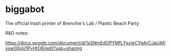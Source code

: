 # biggabot
The official trash printer of Brenchie's Lab / Plastic Beach Party



R&D notes:

https://docs.google.com/document/d/1sSNmEdOPYMfLYxxjeCYpArCJaUAfixxw0XpU1PyHtO8/edit?usp=sharing
